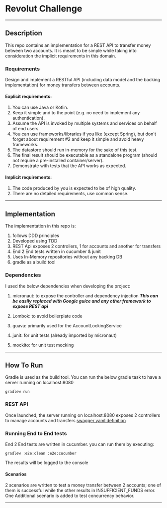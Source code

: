 # Revolut Challenge

---
## Description
This repo contains an implementation for a REST API to transfer money between two accounts.
It is meant to be simple while taking into consideration the implicit requirements in this domain.

### Requirements
Design and implement a RESTful API (including data model and the backing implementation) for
money transfers between accounts.
#### Explicit requirements:
1. You can use Java or Kotlin.
2. Keep it simple and to the point (e.g. no need to implement any authentication).
3. Assume the API is invoked by multiple systems and services on behalf of end users.
4. You can use frameworks/libraries if you like (except Spring), but don't forget about
requirement #2 and keep it simple and avoid heavy frameworks.
5. The datastore should run in-memory for the sake of this test.
6. The final result should be executable as a standalone program (should not require a
pre-installed container/server).
7. Demonstrate with tests that the API works as expected.
#### Implicit requirements:
1. The code produced by you is expected to be of high quality.
2. There are no detailed requirements, use common sense.

---
## Implementation
The implementation in this repo is:
1. follows DDD principles
1. Developed using TDD
1. REST Api exposes 2 controllers, 1 for accounts and another for transfers
1. End 2 End tests written in cucumber & junit
1. Uses In-Memory repositories without any backing DB
1. gradle as a build tool

### Dependencies
I used the below dependencies when developing the project:
1. micronaut: to expose the controller and dependency injection
 ***This can be easily replaced with Google guice and any other framework to expose REST api***
 
 1. Lombok: to avoid boilerplate code
 1. guava: primarily used for the AccountLockingService
 1. junit: for unit tests (already imported by micronaut)
 1. mockito: for unit test mocking
  
  ---
 ## How To Run
 Gradle is used as the build tool. You can run the below gradle task to have a server running on localhost:8080
 ```$xslt
gradlew run
``` 
### REST API
Once launched, the server running on localhost:8080 exposes 2 controllers to manage accounts and transfers
[swagger yaml definition](http://localhost:8080/swagger/money-transfer-1.0.yml)
### Running End to End tests
End 2 End tests are written in cucumber. you can run them by executing:
```$xslt
gradlew :e2e:clean :e2e:cucumber
```
The results will be logged to the console
#### Scenarios
2 scenarios are written to test a money transfer between 2 accounts; one of them is successful while the other results in INSUFFICIENT_FUNDS error.
One Additional scenario is added  to test concurrency behavior.

---
